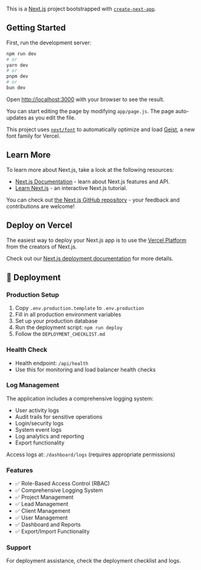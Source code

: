 This is a [Next.js](https://nextjs.org) project bootstrapped with [`create-next-app`](https://github.com/vercel/next.js/tree/canary/packages/create-next-app).

## Getting Started

First, run the development server:

```bash
npm run dev
# or
yarn dev
# or
pnpm dev
# or
bun dev
```

Open [http://localhost:3000](http://localhost:3000) with your browser to see the result.

You can start editing the page by modifying `app/page.js`. The page auto-updates as you edit the file.

This project uses [`next/font`](https://nextjs.org/docs/app/building-your-application/optimizing/fonts) to automatically optimize and load [Geist](https://vercel.com/font), a new font family for Vercel.

## Learn More

To learn more about Next.js, take a look at the following resources:

- [Next.js Documentation](https://nextjs.org/docs) - learn about Next.js features and API.
- [Learn Next.js](https://nextjs.org/learn) - an interactive Next.js tutorial.

You can check out [the Next.js GitHub repository](https://github.com/vercel/next.js) - your feedback and contributions are welcome!

## Deploy on Vercel

The easiest way to deploy your Next.js app is to use the [Vercel Platform](https://vercel.com/new?utm_medium=default-template&filter=next.js&utm_source=create-next-app&utm_campaign=create-next-app-readme) from the creators of Next.js.

Check out our [Next.js deployment documentation](https://nextjs.org/docs/app/building-your-application/deploying) for more details.

## 🚀 Deployment

### Production Setup
1. Copy `.env.production.template` to `.env.production`
2. Fill in all production environment variables
3. Set up your production database
4. Run the deployment script: `npm run deploy`
5. Follow the `DEPLOYMENT_CHECKLIST.md`

### Health Check
- Health endpoint: `/api/health`
- Use this for monitoring and load balancer health checks

### Log Management
The application includes a comprehensive logging system:
- User activity logs
- Audit trails for sensitive operations
- Login/security logs
- System event logs
- Log analytics and reporting
- Export functionality

Access logs at: `/dashboard/logs` (requires appropriate permissions)

### Features
- ✅ Role-Based Access Control (RBAC)
- ✅ Comprehensive Logging System  
- ✅ Project Management
- ✅ Lead Management
- ✅ Client Management
- ✅ User Management
- ✅ Dashboard and Reports
- ✅ Export/Import Functionality

### Support
For deployment assistance, check the deployment checklist and logs.
